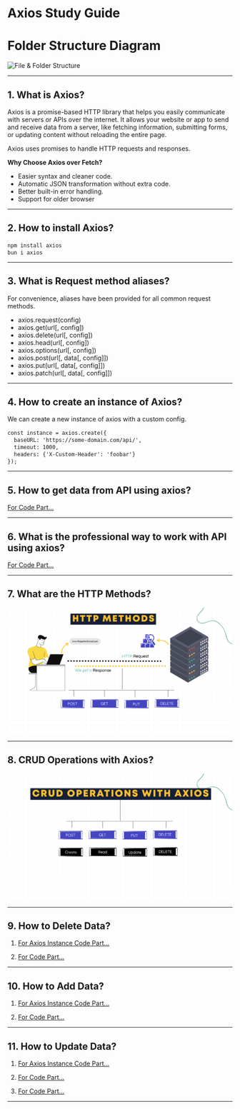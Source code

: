 # Axios Study Guide

# Folder Structure Diagram

![File & Folder Structure]()

---

## 1. What is Axios?

Axios is a promise-based HTTP library that helps you easily communicate with servers or APIs over the internet. It allows your website or app to send and receive data from a server, like fetching information, submitting forms, or updating content without reloading the entire page.

Axios uses promises to handle HTTP requests and responses.

**Why Choose Axios over Fetch?**

- Easier syntax and cleaner code.
- Automatic JSON transformation without extra code.
- Better built-in error handling.
- Support for older browser

---

## 2. How to install Axios?

```
npm install axios
bun i axios
```

---

## 3. What is Request method aliases?

For convenience, aliases have been provided for all common request methods.

- axios.request(config)
- axios.get(url[, config])
- axios.delete(url[, config])
- axios.head(url[, config])
- axios.options(url[, config])
- axios.post(url[, data[, config]])
- axios.put(url[, data[, config]])
- axios.patch(url[, data[, config]])

---

## 4. How to create an instance of Axios?

We can create a new instance of axios with a custom config.

```
const instance = axios.create({
  baseURL: 'https://some-domain.com/api/',
  timeout: 1000,
  headers: {'X-Custom-Header': 'foobar'}
});
```

---

## 5. How to get data from API using axios?

[For Code Part...](./src/pages/Movie.jsx)

---

## 6. What is the professional way to work with API using axios?

[For Code Part...](./src/services/GetService.jsx)

---

## 7. What are the HTTP Methods?

![HTTP Methods](./public/HTTP-Methods.png)

---

## 8. CRUD Operations with Axios?

![HTTP Methods](./public/CRUD-Operations-Using-Axios.png)

---

## 9. How to Delete Data?

1. [For Axios Instance Code Part...](./src/api/PostApi.jsx)

2. [For Code Part...](./src/pages/CRUDOperations.jsx)

---

## 10. How to Add Data?

1. [For Axios Instance Code Part...](./src/api/PostApi.jsx)

2. [For Code Part...](./src/components/UI/From.jsx)

---

## 11. How to Update Data?

1. [For Axios Instance Code Part...](./src/api/PostApi.jsx)

2. [For Code Part...](./src/pages/CRUDOperations.jsx)

3. [For Code Part...](./src/components/UI/From.jsx)

---

